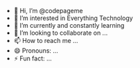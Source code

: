- 👋 Hi, I’m @codepageme
- 👀 I’m interested in Everything Technology
- 🌱 I’m currently and constantly learning 
- 💞️ I’m looking to collaborate on ...
- 📫 How to reach me ...
- 😄 Pronouns: ...
- ⚡ Fun fact: ...

<!---
codepageme/codepageme is a ✨ special ✨ repository because its `README.md` (this file) appears on your GitHub profile.
You can click the Preview link to take a look at your changes.
--->
